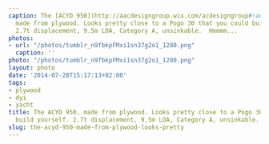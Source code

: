 ```yaml
---
caption: The [ACYD 950](http://aacdesigngroup.wix.com/acdesigngroup#!acyd-950-en/c18fi),
  made from plywood. Looks pretty close to a Pogo 30 that you could build yourself.
  2.7t displacement, 9.5m LOA, Category A, unsinkable.  Hmmmm...
photos:
- url: "/photos/tumblr_n9fbkpFMxi1sn37g2o1_1280.png"
  caption: ''
photo: "/photos/tumblr_n9fbkpFMxi1sn37g2o1_1280.png"
layout: photo
date: '2014-07-28T15:17:13+02:00'
tags:
- plywood
- dyi
- yacht
title: The ACYD 950, made from plywood. Looks pretty close to a Pogo 30 that you could
  build yourself. 2.7t displacement, 9.5m LOA, Category A, unsinkable.  Hmmmm...
slug: the-acyd-950-made-from-plywood-looks-pretty
---
```

